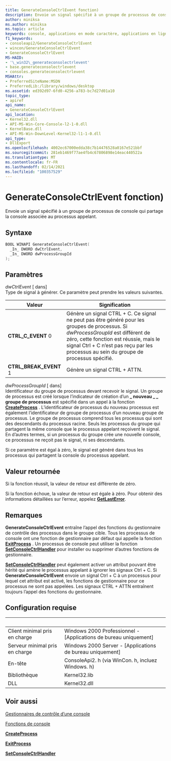 ```yaml
---
title: GenerateConsoleCtrlEvent fonction)
description: Envoie un signal spécifié à un groupe de processus de console qui partage la console associée au processus appelant.
author: miniksa
ms.author: miniksa
ms.topic: article
keywords: console, applications en mode caractère, applications en ligne de commande, applications de terminal, API console
f1_keywords:
- consoleapi2/GenerateConsoleCtrlEvent
- wincon/GenerateConsoleCtrlEvent
- GenerateConsoleCtrlEvent
MS-HAID:
- '\_win32\_generateconsolectrlevent'
- base.generateconsolectrlevent
- consoles.generateconsolectrlevent
MSHAttr:
- PreferredSiteName:MSDN
- PreferredLib:/library/windows/desktop
ms.assetid: ed392d97-6fd0-4256-a783-bc7d27d01a10
topic_type:
- apiref
api_name:
- GenerateConsoleCtrlEvent
api_location:
- Kernel32.dll
- API-MS-Win-Core-Console-l2-1-0.dll
- KernelBase.dll
- API-MS-Win-DownLevel-Kernel32-l1-1-0.dll
api_type:
- DllExport
ms.openlocfilehash: 4002ec67000edda38c7b14476528a0167e521bbf
ms.sourcegitcommit: 281eb1469f77ae4fb4c67806898e14eac440522a
ms.translationtype: MT
ms.contentlocale: fr-FR
ms.lasthandoff: 02/14/2021
ms.locfileid: "100357529"
---
```

# <a name="generateconsolectrlevent-function"></a>GenerateConsoleCtrlEvent fonction)

Envoie un signal spécifié à un groupe de processus de console qui partage la console associée au processus appelant.

## <a name="syntax"></a>Syntaxe

```C
BOOL WINAPI GenerateConsoleCtrlEvent(
  _In_ DWORD dwCtrlEvent,
  _In_ DWORD dwProcessGroupId
);
```

## <a name="parameters"></a>Paramètres

*dwCtrlEvent* \[ dans\]  
Type de signal à générer. Ce paramètre peut prendre les valeurs suivantes.

| Valeur | Signification |
|-|-|
| **CTRL_C_EVENT** 0 | Génère un signal CTRL + C. Ce signal ne peut pas être généré pour les groupes de processus. Si *dwProcessGroupId* est différent de zéro, cette fonction est réussie, mais le signal Ctrl + C n’est pas reçu par les processus au sein du groupe de processus spécifié. |
| **CTRL_BREAK_EVENT** 1 | Génère un signal CTRL + ATTN. |

*dwProcessGroupId* \[ dans\]  
Identificateur du groupe de processus devant recevoir le signal. Un groupe de processus est créé lorsque l’indicateur de création d’un **\_ nouveau \_ \_ groupe de processus** est spécifié dans un appel à la fonction [**CreateProcess**](/windows/win32/api/processthreadsapi/nf-processthreadsapi-createprocessa) . L’identificateur de processus du nouveau processus est également l’identificateur de groupe de processus d’un nouveau groupe de processus. Le groupe de processus comprend tous les processus qui sont des descendants du processus racine. Seuls les processus du groupe qui partagent la même console que le processus appelant reçoivent le signal. En d’autres termes, si un processus du groupe crée une nouvelle console, ce processus ne reçoit pas le signal, ni ses descendants.

Si ce paramètre est égal à zéro, le signal est généré dans tous les processus qui partagent la console du processus appelant.

## <a name="return-value"></a>Valeur retournée

Si la fonction réussit, la valeur de retour est différente de zéro.

Si la fonction échoue, la valeur de retour est égale à zéro. Pour obtenir des informations détaillées sur l’erreur, appelez [**GetLastError**](/windows/win32/api/errhandlingapi/nf-errhandlingapi-getlasterror).

## <a name="remarks"></a>Remarques

**GenerateConsoleCtrlEvent** entraîne l’appel des fonctions du gestionnaire de contrôle des processus dans le groupe cible. Tous les processus de console ont une fonction de gestionnaire par défaut qui appelle la fonction [**ExitProcess**](/windows/win32/api/processthreadsapi/nf-processthreadsapi-exitprocess) . Un processus de console peut utiliser la fonction [**SetConsoleCtrlHandler**](setconsolectrlhandler.md) pour installer ou supprimer d’autres fonctions de gestionnaire.

[**SetConsoleCtrlHandler**](setconsolectrlhandler.md) peut également activer un attribut pouvant être hérité qui amène le processus appelant à ignorer les signaux Ctrl + C. Si **GenerateConsoleCtrlEvent** envoie un signal Ctrl + C à un processus pour lequel cet attribut est activé, les fonctions de gestionnaire pour ce processus ne sont pas appelées. Les signaux CTRL + ATTN entraînent toujours l’appel des fonctions du gestionnaire.

## <a name="requirements"></a>Configuration requise

| &nbsp; | &nbsp; |
|-|-|
| Client minimal pris en charge | Windows 2000 Professionnel - \[Applications de bureau uniquement\] |
| Serveur minimal pris en charge | Windows 2000 Server - \[Applications de bureau uniquement\] |
| En-tête | ConsoleApi2. h (via WinCon. h, incluez Windows. h) |
| Bibliothèque | Kernel32.lib |
| DLL | Kernel32.dll |

## <a name="see-also"></a>Voir aussi

[Gestionnaires de contrôle d’une console](console-control-handlers.md)

[Fonctions de console](console-functions.md)

[**CreateProcess**](/windows/win32/api/processthreadsapi/nf-processthreadsapi-createprocessa)

[**ExitProcess**](/windows/win32/api/processthreadsapi/nf-processthreadsapi-exitprocess)

[**SetConsoleCtrlHandler**](setconsolectrlhandler.md)